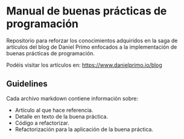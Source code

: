 # Manual de buenas prácticas de programación

Repositorio para reforzar los conocimientos adquiridos en la saga de artículos del blog de Daniel Primo enfocados a la implementación de buenas prácticas de programación.

Podéis visitar los artículos en: https://www.danielprimo.io/blog

## Guidelines

Cada archivo markdown contiene información sobre:

- Artículo al que hace referencia. 
- Detalle en texto de la buena práctica.
- Código a refactorizar.
- Refactorización para la aplicación de la buena práctica.
